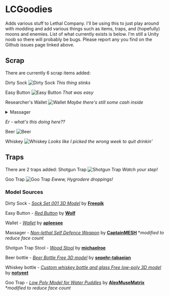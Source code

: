 # LCGoodies

Adds various stuff to Lethal Company. I'll be using this to just play around with modding and add various things such as items, traps, and (hopefully) moons and enemies. List of what currently exists is below.
I'm still a Unity noob so there will probably be bugs. Please report any you find on the Github issues page linked above.


## Scrap

There are currently 6 scrap items added:

Dirty Sock
![Dirty Sock](https://i.imgur.com/N4ydsTS.jpeg)
*This thing stinks*

Easy Button
![Easy Button](https://i.imgur.com/uC3aySr.jpeg)
*That was easy*

Researcher's Wallet
![Wallet](https://i.imgur.com/2zVkiDb.jpeg)
*Maybe there's still some cash inside*

<details>
  <summary>Massager</summary>

  ![Massager](https://i.imgur.com/C4MF835.jpeg)
</details>

*Er - what's this doing here??*

Beer
![Beer](https://i.imgur.com/yC3fX6Z.jpeg)

Whiskey
![Whiskey](https://i.imgur.com/lTWJGLO.jpeg)
*Looks like I picked the wrong week to quit drinkin'*

## Traps
There are 2 traps added:
Shotgun Trap
![Shotgun Trap](https://i.imgur.com/yD0DwjI.jpeg)
*Watch your step!*

Goo Trap
![Goo Trap](https://i.imgur.com/sDFverT.jpeg)
*Ewww, Hygrodere droppings!*

### Model Sources
Dirty Sock  - *[Sock Set 001 3D Model](https://www.freepik.com/3d-model/sock-set-001_3701.htm)* by **[Freepik](https://www.freepik.com/)**

Easy Button - *[Red Button](https://sketchfab.com/3d-models/red-button-e7685cccf7364682bc6a7883d0b8c503)* by **[Wolf](https://sketchfab.com/wolfmic)**

Wallet - *[Wallet](https://sketchfab.com/3d-models/wallet-ccfcc4ae6efa44a2ba34c4c479be7daf)* by **[apleesee](https://sketchfab.com/apleesee)**

Massager - *[Non-lethal Self Defence Weapon](https://sketchfab.com/3d-models/non-lethal-self-defence-weapon-ea3e8ea1014d4901925fcca92a6f8faf)* by **[CaptainMESH](https://sketchfab.com/captainmesh)** **modified to reduce face count*

Shotgun Trap Stool - *[Wood Stool](https://sketchfab.com/3d-models/wood-stool-7d8c777573e7447697da14620ca482e5)* by **[michaelroe](https://sketchfab.com/michaelroe)**

Beer bottle - *[Beer Bottle Free 3D model](https://www.cgtrader.com/free-3d-models/food/beverage/beer-bottle-afb2178b-eef5-49e0-a4b5-7e6bdc491215)* by **[sepehr-tabaeian](https://www.cgtrader.com/sepehr-tabaeian)** 

Whiskey bottle - *[Custom whiskey bottle and glass Free low-poly 3D model](https://www.cgtrader.com/free-3d-models/food/beverage/custom-whiskey-bottle-and-glass)* by **[notyeet](https://www.cgtrader.com/notyeet)** 

Goo Trap - *[Low Poly Model for Water Puddles](https://sketchfab.com/3d-models/low-poly-model-for-water-puddles-2890f047e7f842908994fc90b7ce89c8)* by **[AlexMuseMatrix](https://sketchfab.com/AlexMuseMatrix)** **modified to reduce face count*



